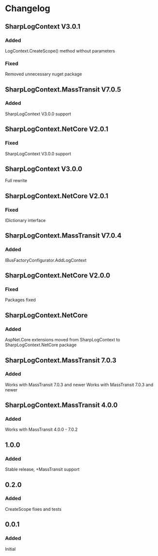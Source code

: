 # Changelog

## SharpLogContext V3.0.1
### Added
LogContext.CreateScope() method without parameters
### Fixed
Removed unnecessary nuget package

## SharpLogContext.MassTransit V7.0.5
### Added
SharpLogContext V3.0.0 support

## SharpLogContext.NetCore V2.0.1
### Fixed
SharpLogContext V3.0.0 support

## SharpLogContext V3.0.0
Full rewrite

## SharpLogContext.NetCore V2.0.1
### Fixed
IDictionary interface

## SharpLogContext.MassTransit V7.0.4
### Added
IBusFactoryConfigurator.AddLogContext

## SharpLogContext.NetCore V2.0.0
### Fixed
Packages fixed

## SharpLogContext.NetCore
### Added
AspNet.Core extensions moved from SharpLogContext to SharpLogContext.NetCore package

## SharpLogContext.MassTransit 7.0.3
### Added
Works with MassTransit 7.0.3 and newer
Works with MassTransit 7.0.3 and newer

## SharpLogContext.MassTransit 4.0.0
### Added
Works with MassTransit 4.0.0 - 7.0.2

## 1.0.0
### Added
Stable release, +MassTransit support

## 0.2.0
### Added
CreateScope fixes and tests

## 0.0.1
### Added
Initial
